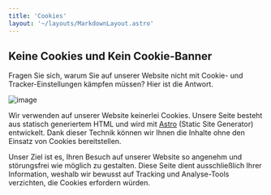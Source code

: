 ```yaml
---
title: 'Cookies'
layout: '~/layouts/MarkdownLayout.astro'
---
```


## Keine Cookies und Kein Cookie-Banner

Fragen Sie sich, warum Sie auf unserer Website nicht mit Cookie- und Tracker-Einstellungen kämpfen müssen? Hier ist die Antwort.

![image](https://pustekuchen-xanten.de/images/cookies.jpg)

Wir verwenden auf unserer Website keinerlei Cookies. Unsere Seite besteht aus statisch generiertem HTML und wird mit [Astro](https://astro.build) (Static Site Generator) entwickelt. Dank dieser Technik können wir Ihnen die Inhalte ohne den Einsatz von Cookies bereitstellen.

Unser Ziel ist es, Ihren Besuch auf unserer Website so angenehm und störungsfrei wie möglich zu gestalten. Diese Seite dient ausschließlich Ihrer Information, weshalb wir bewusst auf Tracking und Analyse-Tools verzichten, die Cookies erfordern würden.